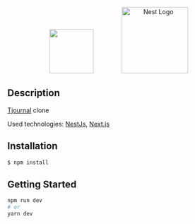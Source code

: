 <p align="center">
  <a href="https://nextjs.org/" target="blank"><img src="https://upload.wikimedia.org/wikipedia/commons/thumb/8/8e/Nextjs-logo.svg/1200px-Nextjs-logo.svg.png" width="100 alt="Next.js Logo"  hspace="30"/></a>
  <a href="http://nestjs.com/" target="blank"><img src="https://nestjs.com/img/logo_text.svg" width="150" alt="Nest Logo" hspace="30" /></a>
</p>

## Description

[Tjournal](https://tjournal.ru/) clone

Used technologies: [NestJs](https://nestjs.com/), [Next.js](https://nextjs.org/)

## Installation

```bash
$ npm install
```

## Getting Started

```bash
npm run dev
# or
yarn dev
```
